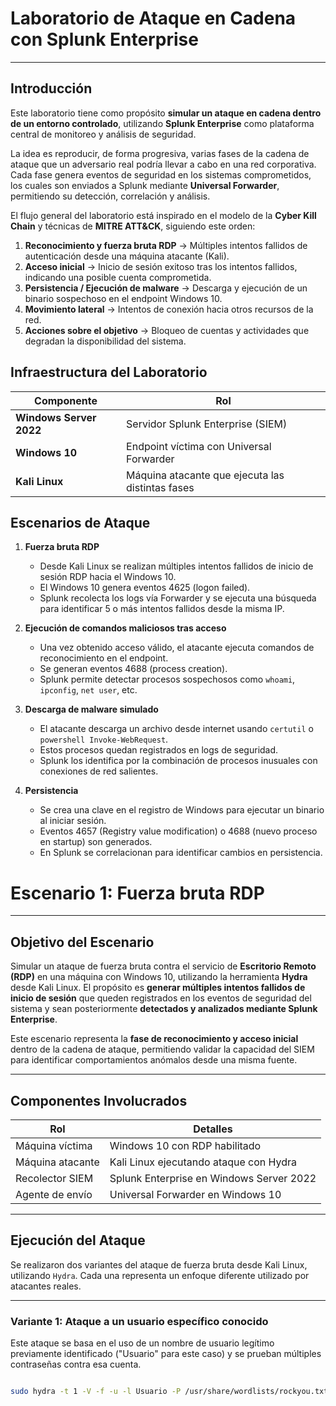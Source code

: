 #  Laboratorio de Ataque en Cadena con Splunk Enterprise

---

##  Introducción  

Este laboratorio tiene como propósito **simular un ataque en cadena dentro de un entorno controlado**, utilizando **Splunk Enterprise** como plataforma central de monitoreo y análisis de seguridad.  

La idea es reproducir, de forma progresiva, varias fases de la cadena de ataque que un adversario real podría llevar a cabo en una red corporativa. Cada fase genera eventos de seguridad en los sistemas comprometidos, los cuales son enviados a Splunk mediante **Universal Forwarder**, permitiendo su detección, correlación y análisis.  

El flujo general del laboratorio está inspirado en el modelo de la **Cyber Kill Chain** y técnicas de **MITRE ATT&CK**, siguiendo este orden:  

1. **Reconocimiento y fuerza bruta RDP** → Múltiples intentos fallidos de autenticación desde una máquina atacante (Kali).  
2. **Acceso inicial** → Inicio de sesión exitoso tras los intentos fallidos, indicando una posible cuenta comprometida.  
3. **Persistencia / Ejecución de malware** → Descarga y ejecución de un binario sospechoso en el endpoint Windows 10.  
4. **Movimiento lateral** → Intentos de conexión hacia otros recursos de la red.  
5. **Acciones sobre el objetivo** → Bloqueo de cuentas y actividades que degradan la disponibilidad del sistema.  




##  Infraestructura del Laboratorio  

| Componente            | Rol                              |
|-----------------------|------------------------------------------------------|
| **Windows Server 2022** | Servidor Splunk Enterprise (SIEM)                   |
| **Windows 10**         | Endpoint víctima con Universal Forwarder             |
| **Kali Linux**         | Máquina atacante que ejecuta las distintas fases     |




## Escenarios de Ataque 

1. **Fuerza bruta RDP**  
   - Desde Kali Linux se realizan múltiples intentos fallidos de inicio de sesión RDP hacia el Windows 10.  
   - El Windows 10 genera eventos 4625 (logon failed).  
   - Splunk recolecta los logs vía Forwarder y se ejecuta una búsqueda para identificar 5 o más intentos fallidos desde la misma IP.  

2. **Ejecución de comandos maliciosos tras acceso**  
   - Una vez obtenido acceso válido, el atacante ejecuta comandos de reconocimiento en el endpoint.  
   - Se generan eventos 4688 (process creation).  
   - Splunk permite detectar procesos sospechosos como `whoami`, `ipconfig`, `net user`, etc.  

3. **Descarga de malware simulado**  
   - El atacante descarga un archivo desde internet usando `certutil` o `powershell Invoke-WebRequest`.  
   - Estos procesos quedan registrados en logs de seguridad.  
   - Splunk los identifica por la combinación de procesos inusuales con conexiones de red salientes.  

4. **Persistencia**  
   - Se crea una clave en el registro de Windows para ejecutar un binario al iniciar sesión.  
   - Eventos 4657 (Registry value modification) o 4688 (nuevo proceso en startup) son generados.  
   - En Splunk se correlacionan para identificar cambios en persistencia.  


#  Escenario 1: Fuerza bruta RDP

---

##  Objetivo del Escenario

Simular un ataque de fuerza bruta contra el servicio de **Escritorio Remoto (RDP)** en una máquina con Windows 10, utilizando la herramienta **Hydra** desde Kali Linux. El propósito es **generar múltiples intentos fallidos de inicio de sesión** que queden registrados en los eventos de seguridad del sistema y sean posteriormente **detectados y analizados mediante Splunk Enterprise**.

Este escenario representa la **fase de reconocimiento y acceso inicial** dentro de la cadena de ataque, permitiendo validar la capacidad del SIEM para identificar comportamientos anómalos desde una misma fuente.

---

##  Componentes Involucrados

| Rol                | Detalles                                        |
|-------------------|-------------------------------------------------|
| Máquina víctima    | Windows 10 con RDP habilitado                  |
| Máquina atacante   | Kali Linux ejecutando ataque con Hydra         |
| Recolector SIEM    | Splunk Enterprise en Windows Server 2022       |
| Agente de envío    | Universal Forwarder en Windows 10              |

---


##  Ejecución del Ataque

Se realizaron dos variantes del ataque de fuerza bruta desde Kali Linux, utilizando `Hydra`. Cada una representa un enfoque diferente utilizado por atacantes reales.

---

###  Variante 1: Ataque a un usuario específico conocido

Este ataque se basa en el uso de un nombre de usuario legítimo previamente identificado ("Usuario" para este caso) y se prueban múltiples contraseñas contra esa cuenta.

```bash

sudo hydra -t 1 -V -f -u -l Usuario -P /usr/share/wordlists/rockyou.txt rdp://192.168.100.120
